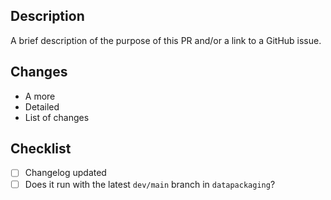 ## Description

A brief description of the purpose of this PR and/or a link to a GitHub issue.

## Changes

- A more
- Detailed
- List of changes

## Checklist

- [ ] Changelog updated
- [ ] Does it run with the latest `dev/main` branch in `datapackaging`?
